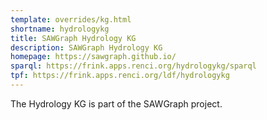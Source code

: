 ```yaml
---
template: overrides/kg.html
shortname: hydrologykg
title: SAWGraph Hydrology KG
description: SAWGraph Hydrology KG
homepage: https://sawgraph.github.io/
sparql: https://frink.apps.renci.org/hydrologykg/sparql
tpf: https://frink.apps.renci.org/ldf/hydrologykg
---
```


The Hydrology KG is part of the SAWGraph project.
